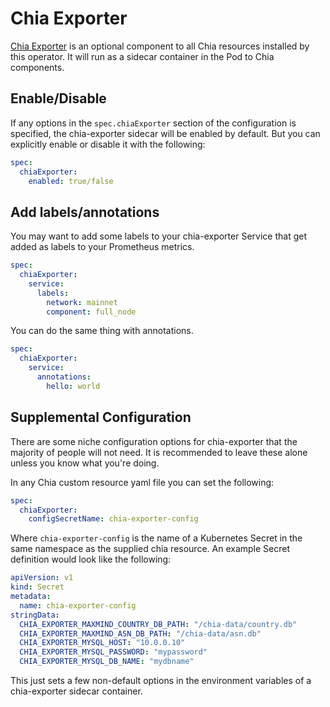 # Chia Exporter

[Chia Exporter](https://github.com/Chia-Network/chia-exporter) is an optional component to all Chia resources installed by this operator. It will run as a sidecar container in the Pod to Chia components.

## Enable/Disable

If any options in the `spec.chiaExporter` section of the configuration is specified, the chia-exporter sidecar will be enabled by default. But you can explicitly enable or disable it with the following:

```yaml
spec:
  chiaExporter:
    enabled: true/false
```

## Add labels/annotations

You may want to add some labels to your chia-exporter Service that get added as labels to your Prometheus metrics.

```yaml
spec:
  chiaExporter:
    service:
      labels:
        network: mainnet
        component: full_node
```

You can do the same thing with annotations.

```yaml
spec:
  chiaExporter:
    service:
      annotations:
        hello: world
```

## Supplemental Configuration

There are some niche configuration options for chia-exporter that the majority of people will not need. It is recommended to leave these alone unless you know what you're doing.

In any Chia custom resource yaml file you can set the following:

```yaml
spec:
  chiaExporter:
    configSecretName: chia-exporter-config
```

Where `chia-exporter-config` is the name of a Kubernetes Secret in the same namespace as the supplied chia resource. An example Secret definition would look like the following:

```yaml
apiVersion: v1
kind: Secret
metadata:
  name: chia-exporter-config
stringData:
  CHIA_EXPORTER_MAXMIND_COUNTRY_DB_PATH: "/chia-data/country.db"
  CHIA_EXPORTER_MAXMIND_ASN_DB_PATH: "/chia-data/asn.db"
  CHIA_EXPORTER_MYSQL_HOST: "10.0.0.10"
  CHIA_EXPORTER_MYSQL_PASSWORD: "mypassword"
  CHIA_EXPORTER_MYSQL_DB_NAME: "mydbname"
```

This just sets a few non-default options in the environment variables of a chia-exporter sidecar container.
